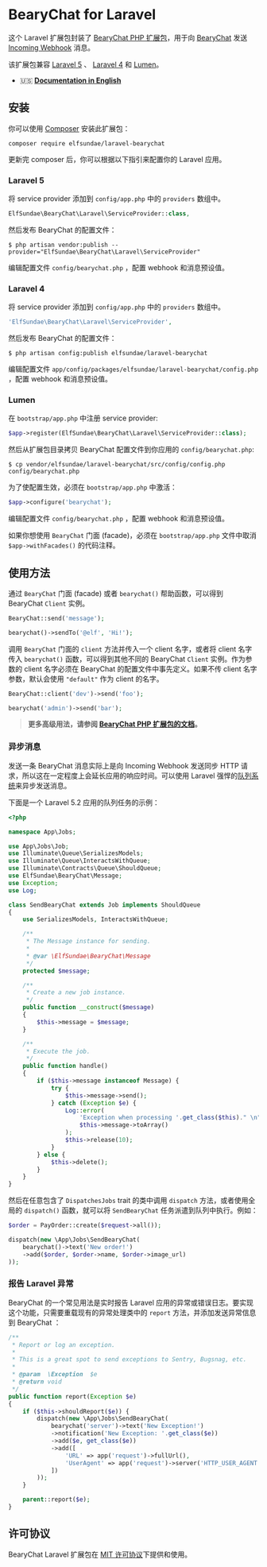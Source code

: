 # BearyChat for Laravel

这个 Laravel 扩展包封装了 [BearyChat PHP 扩展包][1]，用于向 [BearyChat][] 发送 [Incoming Webhook][Webhook] 消息。

该扩展包兼容 [Laravel 5](#laravel-5) 、 [Laravel 4](#laravel-4) 和 [Lumen](#lumen)。

+ :us: [**Documentation in English**](README.md)

## 安装

你可以使用 [Composer][] 安装此扩展包：
```
composer require elfsundae/laravel-bearychat
```
更新完 composer 后，你可以根据以下指引来配置你的 Laravel 应用。

### Laravel 5

将 service provider 添加到 `config/app.php` 中的 `providers` 数组中。
```php
ElfSundae\BearyChat\Laravel\ServiceProvider::class,
```
然后发布 BearyChat 的配置文件：
```shell
$ php artisan vendor:publish --provider="ElfSundae\BearyChat\Laravel\ServiceProvider"
```
编辑配置文件 `config/bearychat.php` ，配置 webhook 和消息预设值。

### Laravel 4

将 service provider 添加到 `config/app.php` 中的 `providers` 数组中。
```php
'ElfSundae\BearyChat\Laravel\ServiceProvider',
```
然后发布 BearyChat 的配置文件：
```shell
$ php artisan config:publish elfsundae/laravel-bearychat
```
编辑配置文件 `app/config/packages/elfsundae/laravel-bearychat/config.php` ，配置 webhook 和消息预设值。

### Lumen

在 `bootstrap/app.php` 中注册 service provider:
```php
$app->register(ElfSundae\BearyChat\Laravel\ServiceProvider::class);
```
然后从扩展包目录拷贝 BearyChat 配置文件到你应用的 `config/bearychat.php`:
```shell
$ cp vendor/elfsundae/laravel-bearychat/src/config/config.php config/bearychat.php
```
为了使配置生效，必须在 `bootstrap/app.php` 中激活：
```php
$app->configure('bearychat');
```
编辑配置文件 `config/bearychat.php` ，配置 webhook 和消息预设值。

如果你想使用 `BearyChat` 门面 (facade)，必须在 `bootstrap/app.php` 文件中取消 `$app->withFacades()` 的代码注释。

## 使用方法

通过 `BearyChat` 门面 (facade) 或者 `bearychat()` 帮助函数，可以得到 BearyChat `Client` 实例。

```php
BearyChat::send('message');

bearychat()->sendTo('@elf', 'Hi!');
```

调用 `BearyChat` 门面的 `client` 方法并传入一个 client 名字，或者将 client 名字传入 `bearychat()` 函数，可以得到其他不同的 BearyChat `Client` 实例。作为参数的 client 名字必须在 BearyChat 的配置文件中事先定义。如果不传 client 名字参数，默认会使用 `"default"` 作为 client 的名字。

```php
BearyChat::client('dev')->send('foo');

bearychat('admin')->send('bar');
```

> **更多高级用法，请参阅 [BearyChat PHP 扩展包的文档][2]。**

### 异步消息

发送一条 BearyChat 消息实际上是向 Incoming Webhook 发送同步 HTTP 请求，所以这在一定程度上会延长应用的响应时间。可以使用 Laravel 强悍的[队列系统][queue system]来异步发送消息。

下面是一个 Laravel 5.2 应用的队列任务的示例：

```php
<?php

namespace App\Jobs;

use App\Jobs\Job;
use Illuminate\Queue\SerializesModels;
use Illuminate\Queue\InteractsWithQueue;
use Illuminate\Contracts\Queue\ShouldQueue;
use ElfSundae\BearyChat\Message;
use Exception;
use Log;

class SendBearyChat extends Job implements ShouldQueue
{
    use SerializesModels, InteractsWithQueue;

    /**
     * The Message instance for sending.
     *
     * @var \ElfSundae\BearyChat\Message
     */
    protected $message;

    /**
     * Create a new job instance.
     */
    public function __construct($message)
    {
        $this->message = $message;
    }

    /**
     * Execute the job.
     */
    public function handle()
    {
        if ($this->message instanceof Message) {
            try {
                $this->message->send();
            } catch (Exception $e) {
                Log::error(
                    'Exception when processing '.get_class($this)." \n".$e,
                    $this->message->toArray()
                );
                $this->release(10);
            }
        } else {
            $this->delete();
        }
    }
}
```

然后在任意包含了 `DispatchesJobs` trait 的类中调用 `dispatch` 方法，或者使用全局的 `dispatch()` 函数，就可以将 `SendBearyChat` 任务派遣到队列中执行。例如：

```php
$order = PayOrder::create($request->all());

dispatch(new \App\Jobs\SendBearyChat(
    bearychat()->text('New order!')
    ->add($order, $order->name, $order->image_url)
));
```

### 报告 Laravel 异常

BearyChat 的一个常见用法是实时报告 Laravel 应用的异常或错误日志。要实现这个功能，只需要重载现有的异常处理类中的 `report` 方法，并添加发送异常信息到 BearyChat ：

```php
/**
 * Report or log an exception.
 *
 * This is a great spot to send exceptions to Sentry, Bugsnag, etc.
 *
 * @param  \Exception  $e
 * @return void
 */
public function report(Exception $e)
{
    if ($this->shouldReport($e)) {
        dispatch(new \App\Jobs\SendBearyChat(
            bearychat('server')->text('New Exception!')
            ->notification('New Exception: '.get_class($e))
            ->add($e, get_class($e))
            ->add([
                'URL' => app('request')->fullUrl(),
                'UserAgent' => app('request')->server('HTTP_USER_AGENT')
            ])
        ));
    }

    parent::report($e);
}
```

## 许可协议

BearyChat Laravel 扩展包在 [MIT 许可协议](LICENSE)下提供和使用。

[1]: https://github.com/ElfSundae/BearyChat
[2]: https://github.com/ElfSundae/BearyChat/blob/master/README_zh.md
[Webhook]: https://bearychat.com/integrations/incoming
[BearyChat]: https://bearychat.com
[Composer]: https://getcomposer.org
[queue system]: https://laravel.com/docs/5.2/queues
